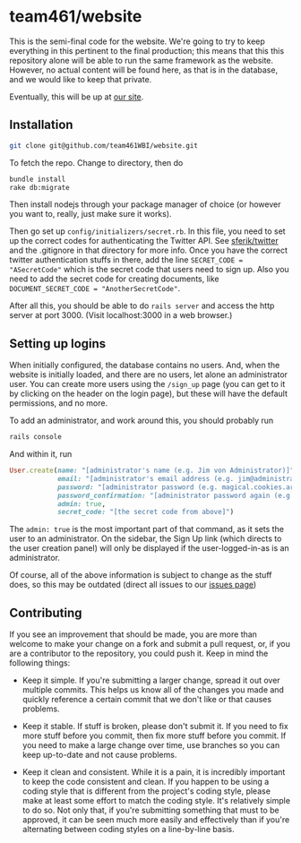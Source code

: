 # team461/website

This is the semi-final code for the website.
We're going to try to keep everything in this pertinent to the final production;
this means that this this repository alone will be able to run the same framework as the website.
However, no actual content will be found here, as that is in the database, and we would like to
keep that private.

Eventually, this will be up at [our site](http://boilerinvasion.org).

## Installation

```sh
git clone git@github.com/team461WBI/website.git
```

To fetch the repo. Change to directory, then do

```sh
bundle install
rake db:migrate
```

Then install nodejs through your package manager of choice (or however
you want to, really, just make sure it works).

Then go set up `config/initializers/secret.rb`.
In this file, you need to set up the correct codes for authenticating the
Twitter API. See [sferik/twitter](https://github.com/sferik/twitter) and
the .gitignore in that directory for more info.
Once you have the correct twitter authentication stuffs in there,
add the line `SECRET_CODE = "ASecretCode"` which is the secret code that
users need to sign up. Also you need to add the secret code for creating
documents, like `DOCUMENT_SECRET_CODE = "AnotherSecretCode"`.

After all this, you should be able to do `rails server` and access the http server at
port 3000. (Visit localhost:3000 in a web browser.)


## Setting up logins

When initially configured, the database contains no users.
And, when the website is initially loaded, and there are no users,
let alone an administrator user. You can create more users using
the `/sign_up` page (you can get to it by clicking on the header on
the login page), but these will have the default permissions, and no more.

To add an administrator, and work around this, you should probably run

```sh
rails console
```

And within it, run

```ruby
User.create(name: "[administrator's name (e.g. Jim von Administrator)]",
            email: "[administrator's email address (e.g. jim@administratorz.net)]",
            password: "[administrator password (e.g. magical.cookies.arent.flying.in.the.sky)]",
            password_confirmation: "[administrator password again (e.g. magical.cookies.arent.flying.in.the.sky)]",
            admin: true,
            secret_code: "[the secret code from above]")
```

The `admin: true` is the most important part of that command,
as it sets the user to an administrator.
On the sidebar, the Sign Up link (which directs to the user creation
panel) will only be displayed if the user-logged-in-as is an administrator.

Of course, all of the above information is subject to change as the stuff
does, so this may be outdated (direct all issues to our [issues page](https://github.com/team461WBI/website/issues))

## Contributing
If you see an improvement that should be made, you are more than welcome to
make your change on a fork and submit a pull request, or, if you are a contributor
to the repository, you could push it.
Keep in mind the following things:

* Keep it simple.
If you're submitting a larger change, spread it out over multiple commits.
This helps us know all of the changes you made and quickly reference a certain
commit that we don't like or that causes problems.

* Keep it stable.
If stuff is broken, please don't submit it.
If you need to fix more stuff before you commit, then fix more stuff before you
commit.
If you need to make a large change over time, use branches so you can keep
up-to-date and not cause problems.

* Keep it clean and consistent.
While it is a pain, it is incredibly important to keep the code consistent and clean.
If you happen to be using a coding style that is different from the project's coding
style, please make at least some effort to match the coding style.
It's relatively simple to do so.
Not only that, if you're submitting something that must to be approved, it can be seen
much more easily and effectively than if you're alternating between coding styles on a
line-by-line basis.
